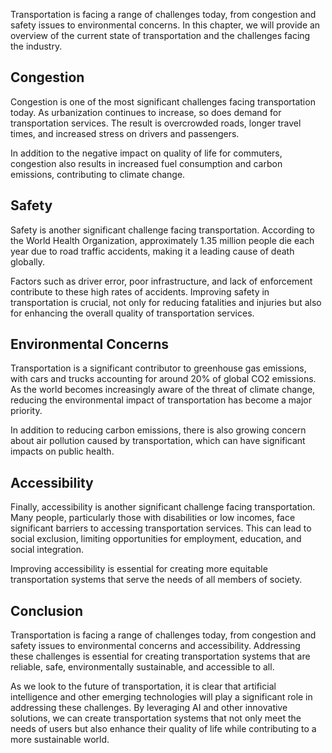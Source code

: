 
Transportation is facing a range of challenges today, from congestion and safety issues to environmental concerns. In this chapter, we will provide an overview of the current state of transportation and the challenges facing the industry.

Congestion
----------

Congestion is one of the most significant challenges facing transportation today. As urbanization continues to increase, so does demand for transportation services. The result is overcrowded roads, longer travel times, and increased stress on drivers and passengers.

In addition to the negative impact on quality of life for commuters, congestion also results in increased fuel consumption and carbon emissions, contributing to climate change.

Safety
------

Safety is another significant challenge facing transportation. According to the World Health Organization, approximately 1.35 million people die each year due to road traffic accidents, making it a leading cause of death globally.

Factors such as driver error, poor infrastructure, and lack of enforcement contribute to these high rates of accidents. Improving safety in transportation is crucial, not only for reducing fatalities and injuries but also for enhancing the overall quality of transportation services.

Environmental Concerns
----------------------

Transportation is a significant contributor to greenhouse gas emissions, with cars and trucks accounting for around 20% of global CO2 emissions. As the world becomes increasingly aware of the threat of climate change, reducing the environmental impact of transportation has become a major priority.

In addition to reducing carbon emissions, there is also growing concern about air pollution caused by transportation, which can have significant impacts on public health.

Accessibility
-------------

Finally, accessibility is another significant challenge facing transportation. Many people, particularly those with disabilities or low incomes, face significant barriers to accessing transportation services. This can lead to social exclusion, limiting opportunities for employment, education, and social integration.

Improving accessibility is essential for creating more equitable transportation systems that serve the needs of all members of society.

Conclusion
----------

Transportation is facing a range of challenges today, from congestion and safety issues to environmental concerns and accessibility. Addressing these challenges is essential for creating transportation systems that are reliable, safe, environmentally sustainable, and accessible to all.

As we look to the future of transportation, it is clear that artificial intelligence and other emerging technologies will play a significant role in addressing these challenges. By leveraging AI and other innovative solutions, we can create transportation systems that not only meet the needs of users but also enhance their quality of life while contributing to a more sustainable world.
